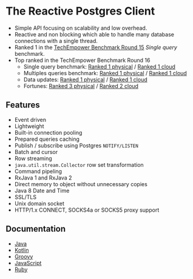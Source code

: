 
# The Reactive Postgres Client

* Simple API focusing on scalability and low overhead.
* Reactive and non blocking which able to handle many database connections with a single thread.
* Ranked 1 in the [TechEmpower Benchmark Round 15](https://www.techempower.com/benchmarks/#section=data-r15&hw=ph&test=db) _Single query_ benchmark.
* Top ranked in the TechEmpower Benchmark Round 16
   * Single query benchmark: [Ranked 1 physical](https://www.techempower.com/benchmarks/#section=data-r16&hw=ph&test=db) / [Ranked 1 cloud](https://www.techempower.com/benchmarks/#section=data-r16&hw=cl&test=db)
   * Multiples queries benchmark: [Ranked 1 physical](https://www.techempower.com/benchmarks/#section=data-r16&hw=ph&test=query) / [Ranked 1 cloud](https://www.techempower.com/benchmarks/#section=data-r16&hw=cl&test=query)
   * Data updates: [Ranked 1 physical](https://www.techempower.com/benchmarks/#section=data-r16&hw=ph&test=update) / [Ranked 1 cloud](https://www.techempower.com/benchmarks/#section=data-r16&hw=cl&test=update)
   * Fortunes: [Ranked 3 physical](https://www.techempower.com/benchmarks/#section=data-r16&hw=ph&test=fortune) / [Ranked 2 cloud](https://www.techempower.com/benchmarks/#section=data-r16&hw=cl&test=fortune)

## Features

* Event driven
* Lightweight
* Built-in connection pooling
* Prepared queries caching
* Publish / subscribe using Postgres `NOTIFY/LISTEN`
* Batch and cursor
* Row streaming
* `java.util.stream.Collector` row set transformation
* Command pipeling
* RxJava 1 and RxJava 2
* Direct memory to object without unnecessary copies
* Java 8 Date and Time
* SSL/TLS
* Unix domain socket
* HTTP/1.x CONNECT, SOCKS4a or SOCKS5 proxy support

## Documentation

* [Java](guide/java/index.md)
* [Kotlin](guide/kotlin/index.md)
* [Groovy](guide/groovy/index.md)
* [JavaScript](guide/js/index.md)
* [Ruby](guide/ruby/index.md)
